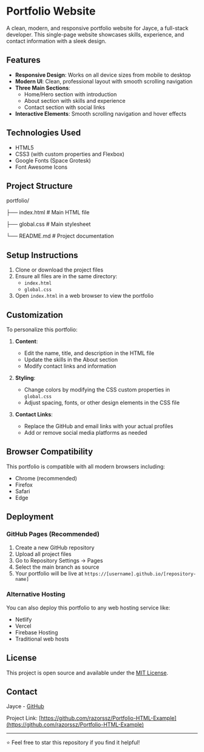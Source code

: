 # Portfolio Website

A clean, modern, and responsive portfolio website for Jayce, a full-stack developer. This single-page website showcases skills, experience, and contact information with a sleek design.

## Features

- **Responsive Design**: Works on all device sizes from mobile to desktop
- **Modern UI**: Clean, professional layout with smooth scrolling navigation
- **Three Main Sections**:
  - Home/Hero section with introduction
  - About section with skills and experience
  - Contact section with social links
- **Interactive Elements**: Smooth scrolling navigation and hover effects

## Technologies Used

- HTML5
- CSS3 (with custom properties and Flexbox)
- Google Fonts (Space Grotesk)
- Font Awesome Icons

## Project Structure

portfolio/

├── index.html # Main HTML file

├── global.css # Main stylesheet

└── README.md # Project documentation


## Setup Instructions

1. Clone or download the project files
2. Ensure all files are in the same directory:
   - `index.html`
   - `global.css`
3. Open `index.html` in a web browser to view the portfolio

## Customization

To personalize this portfolio:

1. **Content**:
   - Edit the name, title, and description in the HTML file
   - Update the skills in the About section
   - Modify contact links and information

2. **Styling**:
   - Change colors by modifying the CSS custom properties in `global.css`
   - Adjust spacing, fonts, or other design elements in the CSS file

3. **Contact Links**:
   - Replace the GitHub and email links with your actual profiles
   - Add or remove social media platforms as needed

## Browser Compatibility

This portfolio is compatible with all modern browsers including:
- Chrome (recommended)
- Firefox
- Safari
- Edge

## Deployment

### GitHub Pages (Recommended)
1. Create a new GitHub repository
2. Upload all project files
3. Go to Repository Settings → Pages
4. Select the main branch as source
5. Your portfolio will be live at `https://[username].github.io/[repository-name]`

### Alternative Hosting
You can also deploy this portfolio to any web hosting service like:
- Netlify
- Vercel
- Firebase Hosting
- Traditional web hosts

## License

This project is open source and available under the [MIT License](LICENSE).

## Contact

Jayce - [GitHub](https://github.com/razorssz)

Project Link: [https://github.com/razorssz/Portfolio-HTML-Example](https://github.com/razorssz/Portfolio-HTML-Example)

---

⭐ Feel free to star this repository if you find it helpful!
